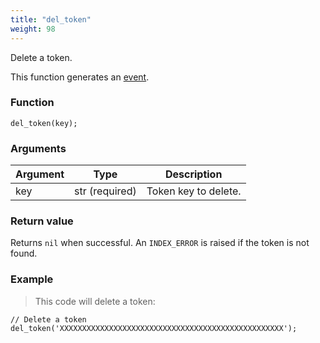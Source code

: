 ```yaml
---
title: "del_token"
weight: 98
---
```


Delete a token.

This function generates an [event](../../events).

### Function

`del_token(key);`

### Arguments

Argument | Type | Description
-------- | ---- | -----------
key | str (required) | Token key to delete.

### Return value

Returns `nil` when successful. An `INDEX_ERROR` is raised if the token is not found.

### Example

> This code will delete a token:

```thingsdb,syntax_only,@t
// Delete a token
del_token('XXXXXXXXXXXXXXXXXXXXXXXXXXXXXXXXXXXXXXXXXXXXXXXXXX');
```
